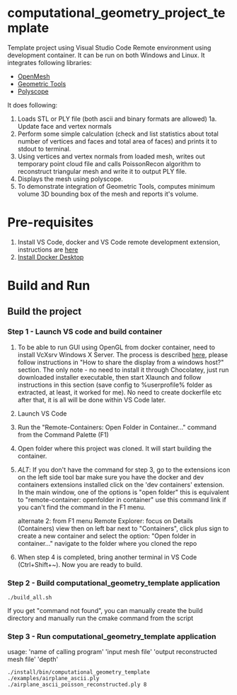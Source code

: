 # computational_geometry_project_template

Template project using Visual Studio Code Remote environment using development container. It can be run on both Windows and Linux. It integrates following libraries:

 - [OpenMesh](https://www.graphics.rwth-aachen.de/software/openmesh/)
 - [Geometric Tools](https://www.geometrictools.com/)
 - [Polyscope](https://polyscope.run/)

It does following:

 1. Loads STL or PLY file (both ascii and binary formats are allowed)
 1a. Update face and vertex normals
 2. Perform some simple calculation (check and list statistics about total number of vertices and faces and total area of faces) and prints it to stdout to terminal.
 3. Using vertices and vertex normals from loaded mesh, writes out temporary point cloud file and calls PoissonRecon algorithm to reconstruct triangular mesh and write it to output PLY file.
 4. Displays the mesh using polyscope.
 5. To demonstrate integration of Geometric Tools, computes minimum volume 3D bounding box of the mesh and reports it's volume.

# Pre-requisites

 1. Install VS Code, docker and VS Code remote development extension, instructions are [here](https://code.visualstudio.com/docs/remote/containers#_installation)
 2. [Install Docker Desktop](https://www.docker.com/products/docker-desktop/)

# Build and Run

## Build the project

### Step 1 - Launch VS code and build container

 1. To be able to run GUI using OpenGL from docker container, need to install VcXsrv Windows X Server. The process is described [here](https://dev.to/darksmile92/run-gui-app-in-linux-docker-container-on-windows-host-4kde), please follow instructions in "How to share the display from a windows host?" section. The only note - no need to install it through Chocolatey, just run downloaded installer executable, then start Xlaunch and follow instructions in this section (save config to %userprofile% folder as extracted, at least, it worked for me). No need to create dockerfile etc after that, it is all will be done within VS Code later.
 2. Launch VS Code
 3. Run the "Remote-Containers: Open Folder in Container..." command from the Command Palette (F1)
 4. Open folder where this project was cloned. It will start building the container.
 5. *ALT*: If you don't have the command for step 3, go to the extensions icon on the left side tool bar
    make sure you have the docker and dev containers extensions installed
    click on the 'dev containers' extension.
    In the main window, one of the options is "open folder"
    this is equivalent to "remote-container: openfolder in container"
    use this command link if you can't find the command in the F1 menu.

    alternate 2:
    from F1 menu
    Remote Explorer: focus on Details (Containers) view
    then on left bar next to "Containers", click plus sign to create a new container and select the option: "Open folder in container..."
    navigate to the folder where you cloned the repo 
 6. When step 4 is completed, bring another terminal in VS Code (Ctrl+Shift+~). Now you are ready to build.

### Step 2 - Build computational_geometry_template application

```
./build_all.sh
```
If you get "command not found", you can manually create the build directory and manually run the cmake command from the script

### Step 3 - Run computational_geometry_template application

usage: 'name of calling program' 'input mesh file' 'output reconstructed mesh file' 'depth'

```
./install/bin/computational_geometry_template ./examples/airplane_ascii.ply
./airplane_ascii_poisson_reconstructed.ply 8
```
 


 
